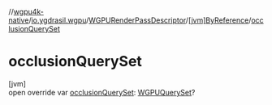 //[wgpu4k-native](../../../../index.md)/[io.ygdrasil.wgpu](../../index.md)/[WGPURenderPassDescriptor](../index.md)/[[jvm]ByReference](index.md)/[occlusionQuerySet](occlusion-query-set.md)

# occlusionQuerySet

[jvm]\
open override var [occlusionQuerySet](occlusion-query-set.md): [WGPUQuerySet](../../-w-g-p-u-query-set/index.md)?